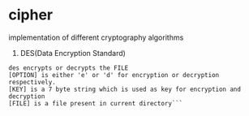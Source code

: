 # cipher
implementation of different cryptography algorithms

1. DES(Data Encryption Standard)
```Usage: ./des [OPTION] [KEY] [FILE]
des encrypts or decrypts the FILE
[OPTION] is either 'e' or 'd' for encryption or decryption respectively.
[KEY] is a 7 byte string which is used as key for encryption and decryption
[FILE] is a file present in current directory```

